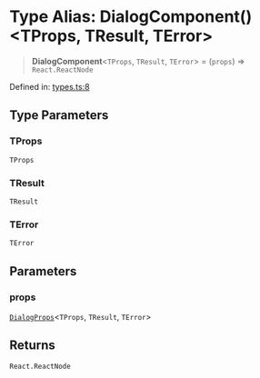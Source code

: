 # Type Alias: DialogComponent()\<TProps, TResult, TError\>

> **DialogComponent**\<`TProps`, `TResult`, `TError`\> = (`props`) => `React.ReactNode`

Defined in: [types.ts:8](https://github.com/MOhhh-ok/react-dialog-hub/blob/d18a31551fbd1e754045e67604a3264f2e3e78f6/packages/react-dialog-hub/src/types.ts#L8)

## Type Parameters

### TProps

`TProps`

### TResult

`TResult`

### TError

`TError`

## Parameters

### props

[`DialogProps`](DialogProps.md)\<`TProps`, `TResult`, `TError`\>

## Returns

`React.ReactNode`
